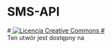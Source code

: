 # SMS-API
#<a rel="license" href="https://github.com/MARVIN1994PL/SMS-API/blob/master/API.png">
<img alt="Licencja Creative Commons" style="border-width:0" src="https://github.com/MARVIN1994PL/SMS-API/blob/master/API.png" />
#</a><br />Ten utwór jest dostępny na <a rel="license" href="https://github.com/MARVIN1994PL/SMS-API/blob/master/API.png"></a>